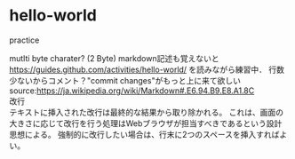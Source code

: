# hello-world
practice  
  
mutlti byte charater? (2 Byte)
markdown記述も覚えないと
https://guides.github.com/activities/hello-world/
を読みながら練習中．
行数少ないからコメント？"commit changes"がもっと上に来て欲しい  
source:https://ja.wikipedia.org/wiki/Markdown#.E6.94.B9.E8.A1.8C  
改行  
テキストに挿入された改行は最終的な結果から取り除かれる。
これは、画面の大きさに応じて改行を行う処理はWebブラウザが担当すべきであるという設計思想による。
強制的に改行したい場合は、行末に2つのスペースを挿入すればよい。
